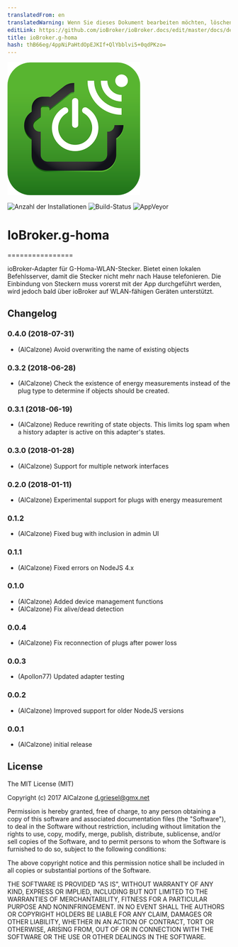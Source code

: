 ```yaml
---
translatedFrom: en
translatedWarning: Wenn Sie dieses Dokument bearbeiten möchten, löschen Sie bitte das Feld "translationsFrom". Andernfalls wird dieses Dokument automatisch erneut übersetzt
editLink: https://github.com/ioBroker/ioBroker.docs/edit/master/docs/de/adapterref/iobroker.g-homa/README.md
title: ioBroker.g-homa
hash: thB66eg/4ppNiPaHtdOpEJKIf+QlYbblvi5+0qdPKzo=
---
```

![Logo](../../../en/adapterref/iobroker.g-homa/admin/g-homa.png)

![Anzahl der Installationen](http://iobroker.live/badges/g-homa-stable.svg)
![Build-Status](https://travis-ci.org/AlCalzone/ioBroker.g-homa.svg?branch=master)
![AppVeyor](https://ci.appveyor.com/api/projects/status/github/AlCalzone/ioBroker.g-homa?branch=master&svg=true)

# IoBroker.g-homa
================

ioBroker-Adapter für G-Homa-WLAN-Stecker. Bietet einen lokalen Befehlsserver, damit die Stecker nicht mehr nach Hause telefonieren.
Die Einbindung von Steckern muss vorerst mit der App durchgeführt werden, wird jedoch bald über ioBroker auf WLAN-fähigen Geräten unterstützt.

## Changelog

### 0.4.0 (2018-07-31)
* (AlCalzone) Avoid overwriting the name of existing objects

### 0.3.2 (2018-06-28)
* (AlCalzone) Check the existence of energy measurements instead of the plug type to determine if objects should be created.

### 0.3.1 (2018-06-19)
* (AlCalzone) Reduce rewriting of state objects. This limits log spam when a history adapter is active on this adapter's states.

### 0.3.0 (2018-01-28)
* (AlCalzone) Support for multiple network interfaces

### 0.2.0 (2018-01-11)
* (AlCalzone) Experimental support for plugs with energy measurement

### 0.1.2
* (AlCalzone) Fixed bug with inclusion in admin UI

### 0.1.1
* (AlCalzone) Fixed errors on NodeJS 4.x

### 0.1.0
* (AlCalzone) Added device management functions
* (AlCalzone) Fix alive/dead detection

### 0.0.4
* (AlCalzone) Fix reconnection of plugs after power loss

### 0.0.3
* (Apollon77) Updated adapter testing

### 0.0.2
* (AlCalzone) Improved support for older NodeJS versions

### 0.0.1
* (AlCalzone) initial release

## License
The MIT License (MIT)

Copyright (c) 2017 AlCalzone <d.griesel@gmx.net>

Permission is hereby granted, free of charge, to any person obtaining a copy
of this software and associated documentation files (the "Software"), to deal
in the Software without restriction, including without limitation the rights
to use, copy, modify, merge, publish, distribute, sublicense, and/or sell
copies of the Software, and to permit persons to whom the Software is
furnished to do so, subject to the following conditions:

The above copyright notice and this permission notice shall be included in
all copies or substantial portions of the Software.

THE SOFTWARE IS PROVIDED "AS IS", WITHOUT WARRANTY OF ANY KIND, EXPRESS OR
IMPLIED, INCLUDING BUT NOT LIMITED TO THE WARRANTIES OF MERCHANTABILITY,
FITNESS FOR A PARTICULAR PURPOSE AND NONINFRINGEMENT. IN NO EVENT SHALL THE
AUTHORS OR COPYRIGHT HOLDERS BE LIABLE FOR ANY CLAIM, DAMAGES OR OTHER
LIABILITY, WHETHER IN AN ACTION OF CONTRACT, TORT OR OTHERWISE, ARISING FROM,
OUT OF OR IN CONNECTION WITH THE SOFTWARE OR THE USE OR OTHER DEALINGS IN
THE SOFTWARE.